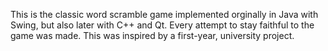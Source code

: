 This is the classic word scramble game implemented orginally in Java with Swing, but also later with C++ and Qt. Every attempt to stay faithful to the game was made. This was inspired by a first-year, university project.